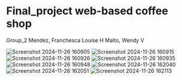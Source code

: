 # Final_project  web-based coffee shop  
Group_2
Mendez, Franchesca Louise H
Malto, Wendy V

![Screenshot 2024-11-26 160905](https://github.com/user-attachments/assets/b0f82bcc-5dfe-490c-a3e3-4f3cc9b56372)
![Screenshot 2024-11-26 160915](https://github.com/user-attachments/assets/4da9f640-cc2b-4a3a-bab6-060d932cd064)
![Screenshot 2024-11-26 160926](https://github.com/user-attachments/assets/d2e68504-bb1d-4b23-863f-cdda41e6d125)
![Screenshot 2024-11-26 160935](https://github.com/user-attachments/assets/65b730f1-f9e7-454b-a4a6-a5267654fe17)
![Screenshot 2024-11-26 160948](https://github.com/user-attachments/assets/a6e96a2a-d76a-417e-84c5-fda63c6ab341)
![Screenshot 2024-11-26 162040](https://github.com/user-attachments/assets/1842ede2-b0c0-4899-acb1-66578215eac2)
![Screenshot 2024-11-26 162051](https://github.com/user-attachments/assets/b1c3b2b6-9427-4694-8aa6-7c8234debb53)
![Screenshot 2024-11-26 162113](https://github.com/user-attachments/assets/c7766b25-00a8-4666-866b-774b8d705be6)
